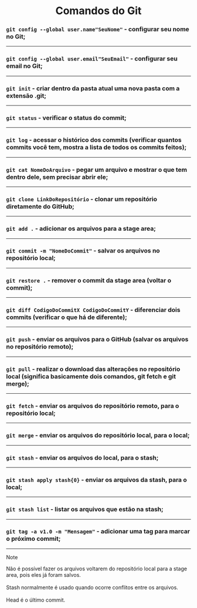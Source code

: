 <h1 align='center'>Comandos do Git</h1>

### `git config --global user.name"SeuNome"` - configurar seu nome no Git;
---
### `git config --global user.email"SeuEmail"` - configurar seu email no Git;
---
### `git init` - criar dentro da pasta atual uma nova pasta com a extensão .git;
---
### `git status` - verificar o status do commit;
---
### `git log` - acessar o histórico dos commits (verificar quantos commits você tem, mostra a lista de todos os commits feitos);
---
### `git cat NomeDoArquivo` - pegar um arquivo e mostrar o que tem dentro dele, sem precisar abrir ele;
---
### `git clone LinkDoRepositório` - clonar um repositório diretamente do GitHub;
---
### `git add .` - adicionar os arquivos para a stage area;
---
### `git commit -m "NomeDoCommit"` - salvar os arquivos no repositório local;
---
### `git restore .` - remover o commit da stage area (voltar o commit);
---
### `git diff CodigoDoCommitX CodigoDoCommitY` - diferenciar dois commits (verificar o que há de diferente);
---
### `git push` - enviar os arquivos para o GitHub (salvar os arquivos no repositório remoto);
---
### `git pull` - realizar o download das alterações no repositório local (significa basicamente dois comandos, git fetch e git merge);
---
### `git fetch` - enviar os arquivos do repositório remoto, para o repositório local;
---
### `git merge` - enviar os arquivos do repositório local, para o local;
---
### `git stash` - enviar os arquivos do local, para o stash;
---
### `git stash apply stash{0}` - enviar os arquivos da stash, para o local;
---
### `git stash list` - listar os arquivos que estão na stash;
---
### `git tag -a v1.0 -m "Mensagem"` - adicionar uma tag para marcar o próximo commit;
--- 
> [!NOTE]
> Não é possível fazer os arquivos voltarem do repositório local para a stage area, pois eles já foram salvos.</br></br>
> Stash normalmente é usado quando ocorre conflitos entre os arquivos.</br></br>
> Head é o último commit.
